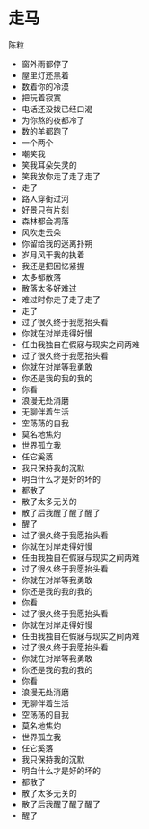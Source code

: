 # 走马
  陈粒

- 窗外雨都停了
- 屋里灯还黑着
- 数着你的冷漠
- 把玩着寂寞
- 电话还没拨已经口渴
- 为你熬的夜都冷了
- 数的羊都跑了
- 一个两个
- 嘲笑我
- 笑我耳朵失灵的
- 笑我放你走了走了走了
- 走了
- 路人穿街过河
- 好景只有片刻
- 森林都会凋落
- 风吹走云朵
- 你留给我的迷离扑朔
- 岁月风干我的执着
- 我还是把回忆紧握
- 太多都散落
- 散落太多好难过
- 难过时你走了走了走了
- 走了
- 过了很久终于我愿抬头看
- 你就在对岸走得好慢
- 任由我独自在假寐与现实之间两难
- 过了很久终于我愿抬头看
- 你就在对岸等我勇敢
- 你还是我的我的我的
- 你看
- 浪漫无处消磨
- 无聊伴着生活
- 空荡荡的自我
- 莫名地焦灼
- 世界孤立我
- 任它奚落
- 我只保持我的沉默
- 明白什么才是好的坏的
- 都散了
- 散了太多无关的
- 散了后我醒了醒了醒了
- 醒了
- 过了很久终于我愿抬头看
- 你就在对岸走得好慢
- 任由我独自在假寐与现实之间两难
- 过了很久终于我愿抬头看
- 你就在对岸等我勇敢
- 你还是我的我的我的
- 你看
- 过了很久终于我愿抬头看
- 你就在对岸走得好慢
- 任由我独自在假寐与现实之间两难
- 过了很久终于我愿抬头看
- 你就在对岸等我勇敢
- 你还是我的我的我的
- 你看
- 浪漫无处消磨
- 无聊伴着生活
- 空荡荡的自我
- 莫名地焦灼
- 世界孤立我
- 任它奚落
- 我只保持我的沉默
- 明白什么才是好的坏的
- 都散了
- 散了太多无关的
- 散了后我醒了醒了醒了
- 醒了